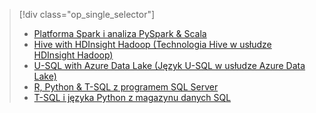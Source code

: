 > [!div class="op_single_selector"]
> * [Platforma Spark i analiza PySpark & Scala](../articles/machine-learning/data-science-process-walkthroughs-spark.md)
> * [Hive with HDInsight Hadoop (Technologia Hive w usłudze HDInsight Hadoop)](../articles/machine-learning/data-science-process-walkthroughs-hdinsight-hadoop.md)
> * [U-SQL with Azure Data Lake (Język U-SQL w usłudze Azure Data Lake)](../articles/machine-learning/data-science-process-walkthroughs-azure-data-lake.md)
> * [R, Python & T-SQL z programem SQL Server](../articles/machine-learning/data-science-process-walkthroughs-sql-server.md)
> * [T-SQL i języka Python z magazynu danych SQL](../articles/machine-learning/data-science-process-walkthroughs-sql-data-warehouse.md)
> 
> 

